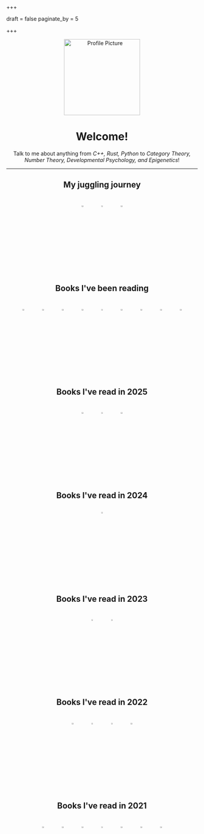 +++

draft = false
paginate_by = 5

+++

<center><img src="images/profile.jpg" alt="Profile Picture" width="200"/>

# Welcome!


Talk to me about anything from *C++, Rust, Python* to  *Category Theory, Number Theory, Developmental Psychology, and Epigenetics*!


***

<!-- ## Books I've read in <script>document.write(new Date().getFullYear())</script> -->

<style>
.table-wrapper {
  overflow-y: scroll;
  width: 95%;
  height: 200px;
    p {
        img{
            width: 10%;
            height: 10%;
        }
    }
}

</style>

## My juggling journey
<div class="table-wrapper" markdown="block">
<juggling>

[![thumbnail of siteswap pattern: 3](images/juggling/3.gif)](https://jugglinglab.org/anim?3)
[![thumbnail of siteswap pattern: 40](images/juggling/40.gif)](https://jugglinglab.org/anim?40)
[![thumbnail of siteswap pattern: (2x,2x)*](images/juggling/(2x,2x)*.gif)](https://jugglinglab.org/anim?(2x,2x)*)

</juggling>
</div>


## Books I've been reading
<div class="table-wrapper" markdown="block">
<reading-books>

[![thumbnail of Book of Proof](images/books/9.jpg)](https://isbnsearch.org/isbn/9780989472128)
[![thumbnail of Category Theory for Programmers](images/books/7.jpg)](https://isbnsearch.org/isbn/9780464825081)
[![thumbnail of Crashed](images/books/1.jpg)](https://isbnsearch.org/isbn/670024937)
[![thumbnail of Point And Line To Plane](images/books/21.jpg)](https://isbnsearch.org/isbn/9781614275466)
[![thumbnail of Programming in Haskell](images/books/10.jpg)](https://isbnsearch.org/isbn/1316626229)
[![thumbnail of The Anatomy of Fascism (Allen Lane History)](images/books/6.jpg)](https://isbnsearch.org/isbn/141014326)
[![thumbnail of The Pragmatic Programmer](images/books/22.jpg)](https://isbnsearch.org/isbn/9780135957059)
[![thumbnail of The Way of Z](images/books/4.jpg)](https://isbnsearch.org/isbn/9780521550413)
[![thumbnail of This Way for the Gas, Ladies and Gentlemen](images/books/8.jpg)](https://isbnsearch.org/isbn/140041141)

</reading-books>
</div>

## Books I've read in 2025
<div class="table-wrapper" markdown="block" id="2025">
<books>

[![thumbnail of Giovanni's Room](images/books/24.jpg)](https://isbnsearch.org/isbn/9781721307852)
[![thumbnail of The Infernal Desire Machines of Doctor Hoffman](images/books/25.jpg)](https://isbnsearch.org/isbn/0586038493)
[![thumbnail of We Have Always Lived in the Castle](images/books/23.jpg)](https://isbnsearch.org/isbn/9781441734297)

</books>
</div>


## Books I've read in 2024
<div class="table-wrapper" markdown="block" id="2024">
<books>

[![thumbnail of The World For Sale](images/books/2.jpg)](https://isbnsearch.org/isbn/None)

</books>
</div>

## Books I've read in 2023
<div class="table-wrapper" markdown="block" id="2023">
<books>

[![thumbnail of Taxtopia](images/books/3.jpg)](https://isbnsearch.org/isbn/1800960891)
[![thumbnail of The origin of consciousness in the breakdown of the bicameral mind](images/books/11.jpg)](https://isbnsearch.org/isbn/9780713912548)

</books>
</div>


## Books I've read in 2022

<div class="table-wrapper" markdown="block" id="2022">
<books>


[![thumbnail of 97 Things Every Programmer Should Know](http://books.google.com/books/content?id=qNvGwAEACAAJ&printsec=frontcover&img=1&zoom=1&source=gbs_api)](http://books.google.co.uk/books?id=qNvGwAEACAAJ&dq=9780596809485&hl=&source=gbs_api)
[![thumbnail of Stories of Your Life and Others](http://books.google.com/books/content?id=aj3XAwAAQBAJ&printsec=frontcover&img=1&zoom=1&edge=curl&source=gbs_api)](https://play.google.com/store/books/details?id=aj3XAwAAQBAJ&source=gbs_api)
[![thumbnail of The Dawn of Everything](http://books.google.com/books/content?id=X8gZEAAAQBAJ&printsec=frontcover&img=1&zoom=1&edge=curl&source=gbs_api)](https://play.google.com/store/books/details?id=X8gZEAAAQBAJ&source=gbs_api)
[![thumbnail of The God of Small Things](http://books.google.com/books/content?id=IUf0AgAAQBAJ&printsec=frontcover&img=1&zoom=1&edge=curl&source=gbs_api)](http://books.google.co.uk/books?id=IUf0AgAAQBAJ&dq=god%2Bof%2Bsmall%2Bthings&hl=&source=gbs_api)

</books>

</div>

## Books I've read in 2021

<div class="table-wrapper" markdown="block" id="2021">
<books>

[![thumbnail of A Tour of C++](http://books.google.com/books/content?id=EXfcAAAAQBAJ&printsec=frontcover&img=1&zoom=1&edge=curl&source=gbs_api)](https://play.google.com/store/books/details?id=EXfcAAAAQBAJ&source=gbs_api)
[![thumbnail of Anthro-Vision](http://books.google.com/books/content?id=up0tEAAAQBAJ&printsec=frontcover&img=1&zoom=1&edge=curl&source=gbs_api)](http://books.google.co.uk/books?id=up0tEAAAQBAJ&dq=9781847942876&hl=&source=gbs_api)
[![thumbnail of Effective Modern C++](http://books.google.com/books/content?id=rjhIBQAAQBAJ&printsec=frontcover&img=1&zoom=1&edge=curl&source=gbs_api)](http://books.google.co.uk/books?id=rjhIBQAAQBAJ&dq=9781491903995&hl=&source=gbs_api)
[![thumbnail of Fear and Loathing in Las Vegas (Harper Perennial Modern Classics)](http://books.google.com/books/content?id=oqqFBAAAQBAJ&printsec=frontcover&img=1&zoom=1&edge=curl&source=gbs_api)](https://play.google.com/store/books/details?id=oqqFBAAAQBAJ&source=gbs_api)
[![thumbnail of Just for Fun](http://books.google.com/books/content?id=Q3aIPwAACAAJ&printsec=frontcover&img=1&zoom=1&source=gbs_api)](http://books.google.co.uk/books?id=Q3aIPwAACAAJ&dq=9781587991516&hl=&source=gbs_api)
[![thumbnail of On Anarchism](http://books.google.com/books/content?id=sDomngEACAAJ&printsec=frontcover&img=1&zoom=1&source=gbs_api)](http://books.google.co.uk/books?id=sDomngEACAAJ&dq=9780241969601&hl=&source=gbs_api)
[![thumbnail of The Cathedral & the Bazaar](http://books.google.com/books/content?id=xkpMxwEACAAJ&printsec=frontcover&img=1&zoom=1&source=gbs_api)](http://books.google.co.uk/books?id=xkpMxwEACAAJ&dq=9780596001087&hl=&source=gbs_api)

</books>

</div>

</center>

